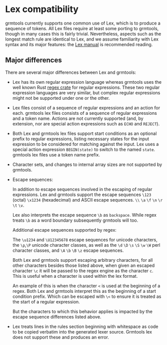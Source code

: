 # Lex compatibility

grmtools currently supports one common use of Lex, which is to produce a
sequence of tokens. All Lex files require at least some porting to grmtools,
though in many cases this is fairly trivial. Nevertheless, aspects such as
the longest match rule are identical to Lex, and we assume familiarity with Lex
syntax and its major features: the [Lex
manual](https://web.archive.org/web/20220402195947/dinosaur.compilertools.net/lex/index.html) is recommended
reading.


## Major differences

There are several major differences between Lex and grmtools:

 * Lex has its own regular expression language whereas grmtools uses the well
   known Rust [regex crate](https://crates.io/crates/regex) for regular
   expressions. These two regular expression languages are very similar, but
   complex regular expressions might not be supported under one or the other.

 * Lex files consist of a sequence of regular expressions and an action for each.
   grmtools lex files consists of a sequence of regular expressions and a token
   name. Actions are not currently supported (and, by extension, nor are
   special action expressions such as `ECHO` and `REJECT`).

 * Both Lex and grmtools lex files support start conditions as an optional prefix
   to regular expressions, listing necessary states for the input expression to 
   be considered for matching against the input. Lex uses a special action
   expression `BEGIN(state)` to switch to the named `state`. grmtools lex files
   use a token name prefix.

 * Character sets, and changes to internal array sizes are not supported by grmtools.

 * Escape sequences:

   In addition to escape sequences involved in the escaping of regular expressions.
   Lex and grmtools support the escape sequences `\123` (octal) `\x1234` (hexadecimal)
   and ASCII escape sequences. `\\` `\a` `\f` `\n` `\r` `\t` `\v`.

   Lex also interprets the escape sequence `\b` as `backspace`.  While regex treats `\b`
   as a word boundary subsequently grmtools will too.

   Additional escape sequences supported by regex:

   The `\u1234` and `\U12345678` escape sequences for unicode characters,
   the `\p`,`\P` unicode character classes, as well as the `\d` `\D` `\s` `\S`
   `\w` `\W` perl character classes, and `\A` `\b` `\B` `\z` escape sequences.

   Both Lex and grmtools support escaping arbitrary characters, for all other characters
   besides those listed above, when given an escaped character `\c` it will be passed to
   the regex engine as the character `c`.  This is useful when a character is used within
   the lex format.

   An example of this is when the character `<` is used at the beginning of a regex. Both Lex
   and grmtools interpret this as the beginning of a start condition prefix. Which can be
   escaped with `\<` to ensure it is treated as the start of a regular expression.

   But the characters to which this behavior applies is impacted by the escape sequence
   differences listed above.

* Lex treats lines in the rules section beginning with whitespace as code to be copied verbatim
  into the generated lexer source.  Grmtools lex does not support these and produces an error. 
